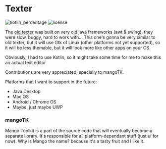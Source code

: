 # Texter
![kotlin_percentage](https://img.shields.io/badge/kotlin-100%25-6779F6)
![license](https://img.shields.io/github/license/leoxshn/texter?color=ff8800)

The [old texter](https://github.com/leoxshn/texter_old) was built on very old java frameworks (awt & swing), they were slow, buggy, hard to work with... This one's gonna be very similar to old texter, but it will use Gtk of Linux (other platforms not yet supported), so it will be less themable, but it will look more like other apps on your OS.

Obviously, I had to use Kotlin, so it might take some time for me to make this an actual text editor

Contributions are very appreciated, specially to mangoTK.

Platforms that I want to support in the future:
 - Java Desktop
 - Mac OS
 - Android / Chrome OS
 - Maybe, just maybe UWP

### mangoTK
Mango Toolkit is a part of the source code that will eventually become a separate library. It's responsible for all platform-dependant stuff (just ui for now).
Why is Mango the name? because it's a tasty fruit and I like it.
